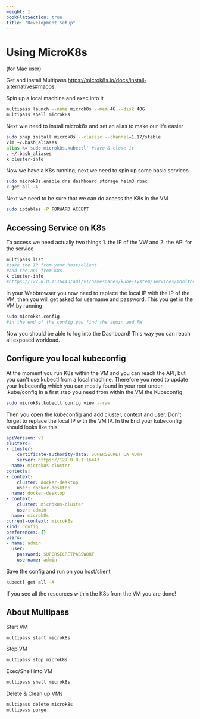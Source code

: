 ```yaml
---
weight: 1
bookFlatSection: true
title: "Development Setup"
---
```

# Using MicroK8s
(for Mac user)

Get and install Multipass https://microk8s.io/docs/install-alternatives#macos

Spin up a local machine and exec into it
```sh
multipass launch --name microk8s --mem 4G --disk 40G
multipass shell microk8s
```
Next wie need to install microk8s and set an alias to make our life easier
```sh
sudo snap install microk8s --classic --channel=1.17/stable
vim ~/.bash_aliases
alias k='sudo microk8s.kubectl' #save & close it
. ~/.bash_aliases
k cluster-info
```
Now we have a K8s running, next we need to spin up some basic services
```sh
sudo microk8s.enable dns dashboard storage helm3 rbac
k get all -A
```
Next we need to be sure that we can do access the K8s in the VM
```sh
sudo iptables -P FORWARD ACCEPT
```

## Accessing Service on K8s
To access we need actually two things 1. the IP of the VW and 2. the API for the service
```sh
multipass list 
#take the IP from your host/client
#and the api from K8s
k cluster-info
#https://127.0.0.1:16443/api/v1/namespaces/kube-system/services/monitoring-grafana/proxy
```

In your Webbrowser you now need to replace the local IP with the IP of the VM, then you will get asked for username and password. This you get in the VM by running
```sh
sudo microk8s.config
#in the end of the config you find the admin and PW
```

Now you should be able to log into the Dashboard! 
This way you can reach all exposed workload.

## Configure you local kubeconfig
At the moment you run K8s within the VM and you can reach the API, but you can't use kubectl from a local machine.
Therefore you need to update your kubeconfig which you can mostly found in your root under .kube/config
In a first step you need from within the VM the Kubeconfig
```sh
sudo microk8s.kubectl config view --raw
```

Then you open the kubeconfig and add cluster, context and user. Don't forget to replace the local IP with the VM IP. In the End your kubeconfig should looks like this:
```yaml
apiVersion: v1
clusters:
- cluster:
    certificate-authority-data: SUPERSECRET_CA_AUTH
    server: https://127.0.0.1:16443 
  name: microk8s-cluster
contexts:
- context:
    cluster: docker-desktop
    user: docker-desktop
  name: docker-desktop
- context:
    cluster: microk8s-cluster
    user: admin
  name: microk8s
current-context: microk8s
kind: Config
preferences: {}
users:
- name: admin
  user:
    password: SUPERSECRETPASSWORT
    username: admin
```

Save the config and run on you host/client
```sh
kubectl get all -A
```
If you see all the resources within the K8s from the VM you are done!


## About Multipass
Start VM
```sh
multipass start microk8s
```
Stop VM
```sh
multipass stop microk8s
```
Exec/Shell into VM
```sh
multipass shell microk8s
```
Delete & Clean up VMs
```sh
multipass delete microk8s
multipass purge
```
